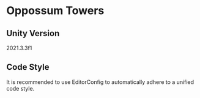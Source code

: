 # Oppossum Towers

## Unity Version

2021.3.3f1

## Code Style

It is recommended to use EditorConfig to automatically adhere to a unified code style.